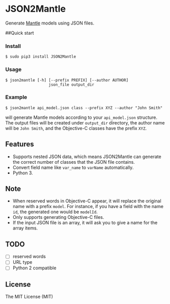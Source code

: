 JSON2Mantle
========================

Generate [Mantle](https://github.com/Mantle/Mantle) models using JSON files.

##Quick start

### Install 

```
$ sudo pip3 install JSON2Mantle
```

### Usage

```
$ json2mantle [-h] [--prefix PREFIX] [--author AUTHOR]
                   json_file output_dir
```

### Example

```
$ json2mantle api_model.json class --prefix XYZ --author "John Smith"
```

will generate Mantle models according to your `api_model.json` structure. The output files will be created under `output_dir` directory, the author name will be `John Smith`, and the Objective-C classes have the prefix `XYZ`.

## Features

* Supports nested JSON data, which means JSON2Mantle can generate the correct number of classes that the JSON file contains.
* Convert field name like `var_name` to `varName` automatically.
* Python 3.

## Note

* When reserved words in Objective-C appear, it will replace the original name with a prefix `model`. For instance, if you have a field with the name `id`, the generated one would be `modelId`.
* Only supports generating Objective-C files.
* If the input JSON file is an array, it will ask you to give a name for the array items.

## TODO
- [ ] reserved words
- [ ] URL type
- [ ] Python 2 compatible

## License
The MIT License (MIT)
